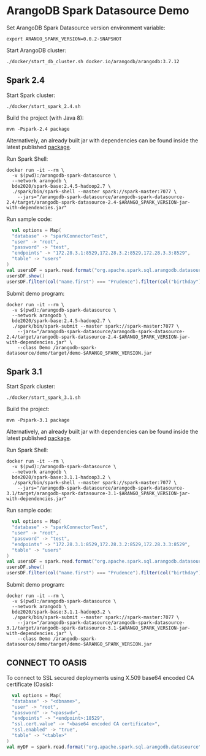 # ArangoDB Spark Datasource Demo

Set ArangoDB Spark Datasource version environment variable:

```shell
export ARANGO_SPARK_VERSION=0.0.2-SNAPSHOT
```

Start ArangoDB cluster:

```shell
./docker/start_db_cluster.sh docker.io/arangodb/arangodb:3.7.12
```

## Spark 2.4

Start Spark cluster:

```shell
./docker/start_spark_2.4.sh 
```

Build the project (with Java 8):

```shell
mvn -Pspark-2.4 package
```

Alternatively, an already built jar with dependencies can be found inside the latest published 
[package](https://github.com/orgs/arangodb/packages?tab=packages&q=com.arangodb.arangodb-spark-datasource-2.4).

Run Spark Shell:

```shell
docker run -it --rm \
  -v $(pwd):/arangodb-spark-datasource \
  --network arangodb \
  bde2020/spark-base:2.4.5-hadoop2.7 \
  ./spark/bin/spark-shell --master spark://spark-master:7077 \
    --jars="/arangodb-spark-datasource/arangodb-spark-datasource-2.4/target/arangodb-spark-datasource-2.4-$ARANGO_SPARK_VERSION-jar-with-dependencies.jar"
```

Run sample code:

```scala
  val options = Map(
  "database" -> "sparkConnectorTest",
  "user" -> "root",
  "password" -> "test",
  "endpoints" -> "172.28.3.1:8529,172.28.3.2:8529,172.28.3.3:8529",
  "table" -> "users"
)
val usersDF = spark.read.format("org.apache.spark.sql.arangodb.datasource").options(options).load()
usersDF.show()
usersDF.filter(col("name.first") === "Prudence").filter(col("birthday") === "1944-06-19").show()
```

Submit demo program:

```shell
docker run -it --rm \
  -v $(pwd):/arangodb-spark-datasource \
  --network arangodb \
  bde2020/spark-base:2.4.5-hadoop2.7 \
  ./spark/bin/spark-submit --master spark://spark-master:7077 \
    --jars="/arangodb-spark-datasource/arangodb-spark-datasource-2.4/target/arangodb-spark-datasource-2.4-$ARANGO_SPARK_VERSION-jar-with-dependencies.jar" \
    --class Demo /arangodb-spark-datasource/demo/target/demo-$ARANGO_SPARK_VERSION.jar
```

## Spark 3.1

Start Spark cluster:

```shell
./docker/start_spark_3.1.sh 
```

Build the project:

```shell
mvn -Pspark-3.1 package
```

Alternatively, an already built jar with dependencies can be found inside the latest published
[package](https://github.com/orgs/arangodb/packages?tab=packages&q=com.arangodb.arangodb-spark-datasource-3.1).

Run Spark Shell:

```shell
docker run -it --rm \
  -v $(pwd):/arangodb-spark-datasource \
  --network arangodb \
  bde2020/spark-base:3.1.1-hadoop3.2 \
  ./spark/bin/spark-shell --master spark://spark-master:7077 \
    --jars="/arangodb-spark-datasource/arangodb-spark-datasource-3.1/target/arangodb-spark-datasource-3.1-$ARANGO_SPARK_VERSION-jar-with-dependencies.jar"
```

Run sample code:

```scala
  val options = Map(
  "database" -> "sparkConnectorTest",
  "user" -> "root",
  "password" -> "test",
  "endpoints" -> "172.28.3.1:8529,172.28.3.2:8529,172.28.3.3:8529",
  "table" -> "users"
)
val usersDF = spark.read.format("org.apache.spark.sql.arangodb.datasource").options(options).load()
usersDF.show()
usersDF.filter(col("name.first") === "Prudence").filter(col("birthday") === "1944-06-19").show()
```

Submit demo program:

```shell
docker run -it --rm \
  -v $(pwd):/arangodb-spark-datasource \
  --network arangodb \
  bde2020/spark-base:3.1.1-hadoop3.2 \
  ./spark/bin/spark-submit --master spark://spark-master:7077 \
    --jars="/arangodb-spark-datasource/arangodb-spark-datasource-3.1/target/arangodb-spark-datasource-3.1-$ARANGO_SPARK_VERSION-jar-with-dependencies.jar" \
    --class Demo /arangodb-spark-datasource/demo/target/demo-$ARANGO_SPARK_VERSION.jar
```

## CONNECT TO OASIS

To connect to SSL secured deployments using X.509 base64 encoded CA certificate (Oasis):

```scala
  val options = Map(
  "database" -> "<dbname>",
  "user" -> "root",
  "password" -> "<passwd>",
  "endpoints" -> "<endpoint>:18529",
  "ssl.cert.value" -> "<base64 encoded CA certificate>",
  "ssl.enabled" -> "true",
  "table" -> "<table>"
)
val myDF = spark.read.format("org.apache.spark.sql.arangodb.datasource").options(options).load()
```